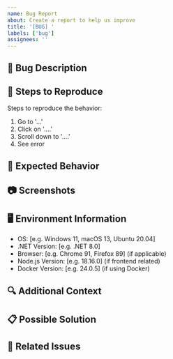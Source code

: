 ```yaml
---
name: Bug Report
about: Create a report to help us improve
title: '[BUG] '
labels: ['bug']
assignees: ''
---
```


## 🐛 Bug Description
<!-- A clear and concise description of what the bug is -->

## 🔄 Steps to Reproduce
Steps to reproduce the behavior:
1. Go to '...'
2. Click on '....'
3. Scroll down to '....'
4. See error

## 🎯 Expected Behavior
<!-- A clear and concise description of what you expected to happen -->

## 📷 Screenshots
<!-- If applicable, add screenshots to help explain your problem -->

## 🖥️ Environment Information
- OS: [e.g. Windows 11, macOS 13, Ubuntu 20.04]
- .NET Version: [e.g. .NET 8.0]
- Browser: [e.g. Chrome 91, Firefox 89] (if applicable)
- Node.js Version: [e.g. 18.16.0] (if frontend related)
- Docker Version: [e.g. 24.0.5] (if using Docker)

## 🔍 Additional Context
<!-- Add any other context about the problem here -->

## 📋 Possible Solution
<!-- If you have a suggestion for fixing the bug, please describe it here -->

## 🔗 Related Issues
<!-- Link any related issues here -->
